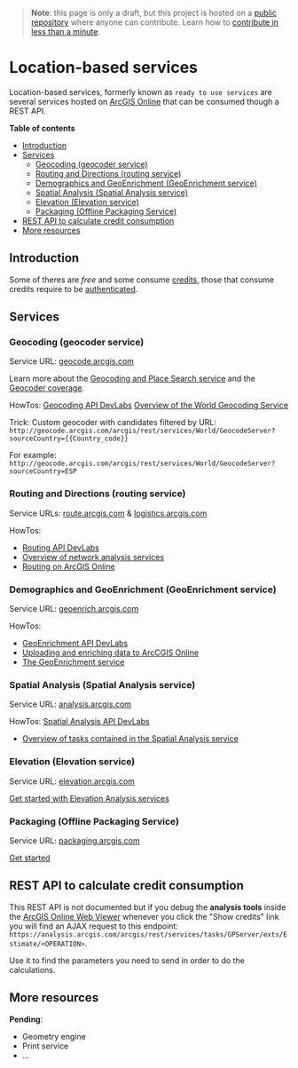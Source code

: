 > **Note**: this page is only a draft, but this project is hosted on a [public repository](https://github.com/hhkaos/awesome-arcgis) where anyone can contribute. Learn how to [contribute in less than a minute](https://github.com/hhkaos/awesome-arcgis/blob/master/CONTRIBUTING.md#contributions).

# Location-based services

Location-based services, formerly known as `ready to use services` are several services hosted on [ArcGIS Online](../../README.md) that can be consumed though a REST API.

<!-- START doctoc generated TOC please keep comment here to allow auto update -->
<!-- DON'T EDIT THIS SECTION, INSTEAD RE-RUN doctoc TO UPDATE -->
**Table of contents**

- [Introduction](#introduction)
- [Services](#services)
  - [Geocoding (geocoder service)](#geocoding-geocoder-service)
  - [Routing and Directions (routing service)](#routing-and-directions-routing-service)
  - [Demographics and GeoEnrichment (GeoEnrichment service)](#demographics-and-geoenrichment-geoenrichment-service)
  - [Spatial Analysis (Spatial Analysis service)](#spatial-analysis-spatial-analysis-service)
  - [Elevation (Elevation service)](#elevation-elevation-service)
  - [Packaging (Offline Packaging Service)](#packaging-offline-packaging-service)
- [REST API to calculate credit consumption](#rest-api-to-calculate-credit-consumption)
- [More resources](#more-resources)

<!-- END doctoc generated TOC please keep comment here to allow auto update -->

## Introduction

Some of theres are *free* and some consume [credits](../../credits/README.md), those that consume credits require to be [authenticated](../../../../name-users/oauth/README.md).

## Services

### Geocoding (geocoder service)

Service URL: [geocode.arcgis.com](https://geocode.arcgis.com)

Learn more about the [Geocoding and Place Search service](https://developers.arcgis.com/features/geocoding/) and the [Geocoder coverage](https://doc.arcgis.com/en/arcgis-online/reference/geocode-coverage.htm).

HowTos: [Geocoding API DevLabs](https://developers.arcgis.com/labs/browse/?topic=Geocoding&product=any)
[Overview of the World Geocoding Service](https://developers.arcgis.com/rest/geocode/api-reference/overview-world-geocoding-service.htm)

Trick: Custom geocoder with candidates filtered by URL: `http://geocode.arcgis.com/arcgis/rest/services/World/GeocodeServer?sourceCountry={{Country_code}}`

For example:
`http://geocode.arcgis.com/arcgis/rest/services/World/GeocodeServer?sourceCountry=ESP`


### Routing and Directions (routing service)

Service URLs: [route.arcgis.com](https://route.arcgis.com) & [logistics.arcgis.com](https://logistics.arcgis.com)

HowTos:
* [Routing API DevLabs](https://developers.arcgis.com/labs/browse/?topic=Routing&product=any)
* [Overview of network analysis services](https://developers.arcgis.com/rest/network/api-reference/overview-of-network-analysis-services.htm)
* [Routing on ArcGIS Online](http://odoe.net/blog/routing-arcgis-online/)

### Demographics and GeoEnrichment (GeoEnrichment service)

Service URL: [geoenrich.arcgis.com](https://geoenrich.arcgis.com)

HowTos:

* [GeoEnrichment API DevLabs](https://developers.arcgis.com/labs/browse/?topic=Demographics&product=any)
* [Uploading and enriching data to ArcCGIS Online](http://odoe.net/blog/uploading-enriching-data-arcgis-online/)
* [The GeoEnrichment service](https://developers.arcgis.com/rest/geoenrichment/api-reference/geoenrichment-service-overview.htm)

### Spatial Analysis (Spatial Analysis service)

Service URL: [analysis.arcgis.com](https://analysis.arcgis.com)

HowTos: [Spatial Analysis API DevLabs](https://developers.arcgis.com/labs/browse/?topic=Spatial-Analysis&product=any)
* [Overview of tasks contained in the Spatial Analysis service](https://developers.arcgis.com/rest/analysis/api-reference/tasks-overview.htm)

### Elevation (Elevation service)

Service URL: [elevation.arcgis.com](https://elevation.arcgis.com)

[Get started with Elevation Analysis services](https://developers.arcgis.com/rest/elevation/api-reference/get-started-with-elevation-services.htm)

### Packaging (Offline Packaging Service)

Service URL: [packaging.arcgis.com](https://packaging.arcgis.com)

[Get started](https://developers.arcgis.com/rest/packaging/api-reference/offline-packaging-service.htm)

## REST API to calculate credit consumption

This REST API is not documented but if you debug the **analysis tools** inside the [ArcGIS Online Web Viewer](http://www.arcgis.com/home/webmap/viewer.html) whenever you click the "Show credits" link you will find an AJAX request to this endpoint: `https://analysis.arcgis.com/arcgis/rest/services/tasks/GPServer/exts/Estimate/<OPERATION>`.

Use it to find the parameters you need to send in order to do the calculations.

## More resources

**Pending**:

* Geometry engine
* Print service
* ...
